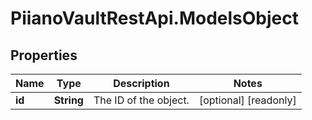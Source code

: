 # PiianoVaultRestApi.ModelsObject

## Properties

Name | Type | Description | Notes
------------ | ------------- | ------------- | -------------
**id** | **String** | The ID of the object. | [optional] [readonly] 


